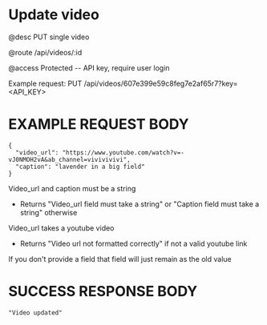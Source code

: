 # Update video
@desc PUT single video

@route /api/videos/:id

@access Protected -- API key, require user login

Example request: PUT /api/videos/607e399e59c8feg7e2af65r7?key=<API_KEY>

# EXAMPLE REQUEST BODY
```
{
  "video_url": "https://www.youtube.com/watch?v=-vJ0NMOH2vA&ab_channel=vivivivivi",
  "caption": "lavender in a big field"
}
```

Video_url and caption must be a string
- Returns "Video_url field must take a string" or "Caption field must take a string" otherwise

Video_url takes a youtube video
- Returns "Video url not formatted correctly" if not a valid youtube link

If you don't provide a field that field will just remain as the old value

# SUCCESS RESPONSE BODY
```
"Video updated"
```